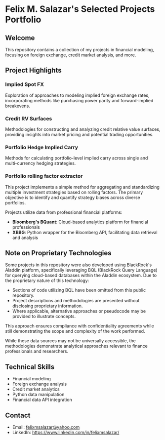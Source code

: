 # Felix M. Salazar's Selected Projects Portfolio

## Welcome

This repository contains a collection of my projects in financial modeling, focusing on foreign exchange, credit market analysis, and more.

## Project Highlights

### Implied Spot FX
Exploration of approaches to modeling implied foreign exchange rates, incorporating methods like purchasing power parity and forward-implied breakevens.

### Credit RV Surfaces
Methodologies for constructing and analyzing credit relative value surfaces, providing insights into market pricing and potential trading opportunities.

### Portfolio Hedge Implied Carry
Methods for calculating portfolio-level implied carry across single and multi-currency hedging strategies.

### Portfolio rolling factor extractor
This project implements a simple method for aggregating and standardizing multiple investment strategies based on rolling factors. The primary objective is to identify and quantify strategy biases across diverse portfolios.

Projects utilize data from professional financial platforms:

- **Bloomberg's BQuant**: Cloud-based analytics platform for financial professionals
- **XBBG**: Python wrapper for the Bloomberg API, facilitating data retrieval and analysis

## Note on Proprietary Technologies

Some projects in this repository were also developed using BlackRock's Aladdin platform, specifically leveraging BQL (BlackRock Query Language) for querying cloud-based databases within the Aladdin ecosystem. Due to the proprietary nature of this technology:

- Sections of code utilizing BQL have been omitted from this public repository.
- Project descriptions and methodologies are presented without disclosing proprietary information.
- Where applicable, alternative approaches or pseudocode may be provided to illustrate concepts.

This approach ensures compliance with confidentiality agreements while still demonstrating the scope and complexity of the work performed.

While these data sources may not be universally accessible, the methodologies demonstrate analytical approaches relevant to finance professionals and researchers.

## Technical Skills

- Financial modeling
- Foreign exchange analysis
- Credit market analytics
- Python data manipulation
- Financial data API integration

## Contact

- Email: felixmsalazar@yahoo.com
- LinkedIn: https://www.linkedin.com/in/felixmsalazar/
